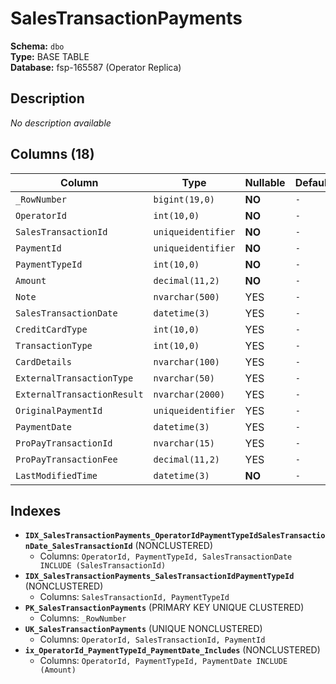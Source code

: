 # SalesTransactionPayments

**Schema:** `dbo`  
**Type:** BASE TABLE  
**Database:** fsp-165587 (Operator Replica)

## Description

*No description available*

## Columns (18)

| Column | Type | Nullable | Default | Keys | Description |
|--------|------|----------|---------|------|-------------|
| `_RowNumber` | `bigint(19,0)` | **NO** | `-` | PK | - |
| `OperatorId` | `int(10,0)` | **NO** | `-` | - | - |
| `SalesTransactionId` | `uniqueidentifier` | **NO** | `-` | - | - |
| `PaymentId` | `uniqueidentifier` | **NO** | `-` | - | - |
| `PaymentTypeId` | `int(10,0)` | **NO** | `-` | - | - |
| `Amount` | `decimal(11,2)` | **NO** | `-` | - | - |
| `Note` | `nvarchar(500)` | YES | `-` | - | - |
| `SalesTransactionDate` | `datetime(3)` | YES | `-` | - | - |
| `CreditCardType` | `int(10,0)` | YES | `-` | - | - |
| `TransactionType` | `int(10,0)` | YES | `-` | - | - |
| `CardDetails` | `nvarchar(100)` | YES | `-` | - | - |
| `ExternalTransactionType` | `nvarchar(50)` | YES | `-` | - | - |
| `ExternalTransactionResult` | `nvarchar(2000)` | YES | `-` | - | - |
| `OriginalPaymentId` | `uniqueidentifier` | YES | `-` | - | - |
| `PaymentDate` | `datetime(3)` | YES | `-` | - | - |
| `ProPayTransactionId` | `nvarchar(15)` | YES | `-` | - | - |
| `ProPayTransactionFee` | `decimal(11,2)` | YES | `-` | - | - |
| `LastModifiedTime` | `datetime(3)` | **NO** | `-` | - | - |

## Indexes

- **`IDX_SalesTransactionPayments_OperatorIdPaymentTypeIdSalesTransactionDate_SalesTransactionId`** (NONCLUSTERED)
  - Columns: `OperatorId, PaymentTypeId, SalesTransactionDate INCLUDE (SalesTransactionId)`
- **`IDX_SalesTransactionPayments_SalesTransactionIdPaymentTypeId`** (NONCLUSTERED)
  - Columns: `SalesTransactionId, PaymentTypeId`
- **`PK_SalesTransactionPayments`** (PRIMARY KEY UNIQUE CLUSTERED)
  - Columns: `_RowNumber`
- **`UK_SalesTransactionPayments`** (UNIQUE NONCLUSTERED)
  - Columns: `OperatorId, SalesTransactionId, PaymentId`
- **`ix_OperatorId_PaymentTypeId_PaymentDate_Includes`** (NONCLUSTERED)
  - Columns: `OperatorId, PaymentTypeId, PaymentDate INCLUDE (Amount)`
